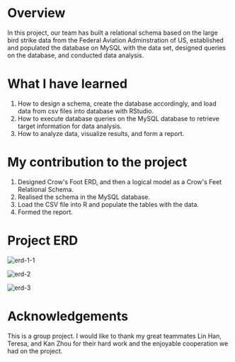 # Overview
In this project, our team has built a relational schema based on the large bird strike data from the Federal Aviation Adminstration of US, established and populated the  database on MySQL with the data set, designed queries on the database, and conducted data analysis.

# What I have learned
1. How to design a schema, create the database accordingly, and load data from csv files into database with RStudio.
2. How to execute database queries on the MySQL database to retrieve target information for data analysis.
3. How to analyze data, visualize results, and form a report.

# My contribution to the project
1. Designed Crow's Foot ERD, and then a logical model as a Crow's Feet Relational Schema.
2. Realised the schema in the MySQL database.
3. Load the CSV file into R and populate the tables with the data.
4. Formed the report.

# Project ERD
![erd-1-1](https://user-images.githubusercontent.com/76865032/213975711-4ed18208-96a0-4e4f-b934-9ef85313324a.jpeg)

![erd-2](https://user-images.githubusercontent.com/76865032/213975560-d31df809-ad7a-4408-b0d4-75944067eb74.jpeg)

![erd-3](https://user-images.githubusercontent.com/76865032/213975565-e7000dcd-9e1e-4282-bd2e-b90c85b52e5d.jpeg)

# Acknowledgements
This is a group project. I would like to thank my great teammates Lin Han, Teresa, and Kan Zhou for their hard work and the enjoyable cooperation we had on the project.
